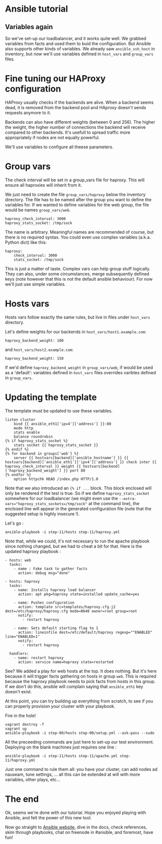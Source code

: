 Ansible tutorial
================

Variables again
---------------

So we've set-up our loadbalancer, and it works quite well. We grabbed variables from 
facts and used them to buid the configuration. But Ansible also supports other kinds 
of variables. We already saw `ansible_ssh_host` in inventory, but now we'll use variables 
defined in `host_vars` and `group_vars` files. 

# Fine tuning our HAProxy configuration

HAProxy usually checks if the backends are alive. When a backend seems dead, it is 
removed from the backend pool and HAproxy doesn't sends requests anymore to it.

Backends can also have different weights (between 0 and 256). The higher the weight, 
the higher number of connections the backend will receive compared to other backends.
It's usefull to spread traffic more appropriately if nodes are not equally powerful.

We'll use variables to configure all theese parameters.

# Group vars

The check interval will be set in a group_vars file for haproxy. This will ensure 
all haproxies will inherit from it.

We just need to create the file `group_vars/haproxy` below the inventory
directory. The file has to be named after the group you want to define the
variables for. If we wanted to define variables for the web group, the file
would be names `group_vars/web`.

    haproxy_check_interval: 3000
    haproxy_stats_socket: /tmp/sock

The name is arbitrary. Meaningful names are recommended of course, but there is no 
required syntax. You could even use complex variables (a.k.a. Python dict) like this:

    haproxy:
        check_interval: 3000
        stats_socket: /tmp/sock

This is just a matter of taste. Complex vars can help group stuff logically. They 
can also, under some circumstances, merge subsequently defined keys (note however 
that this is not the default ansible behaviour). For now we'll just use simple variables.

# Hosts vars

Hosts vars follow exactly the same rules, but live in files under `host_vars` directory.

Let's define weights for our backends in `host_vars/host1.example.com`:


    haproxy_backend_weight: 100

and `host_vars/host2.example.com`:

    haproxy_backend_weight: 150

If we'd define `haproxy_backend_weight` in `group_vars/web`, if would be used as a 'default': 
variables defined in `host_vars` files overrides varibles defined in `group_vars`. 

# Updating the template

The template must be updated to use these variables.

    listen cluster
        bind {{ ansible_eth1['ipv4']['address'] }}:80
        mode http
        stats enable
        balance roundrobin
    {% if haproxy_stats_socket %}
        stats socket {{ haproxy_stats_socket }}
    {% endif %}
    {% for backend in groups['web'] %}
        server {{ hostvars[backend]['ansible_hostname'] }} {{ hostvars[backend]['ansible_eth1']['ipv4']['address'] }} check inter {{ haproxy_check_interval }} weight {{ hostvars[backend]['haproxy_backend_weight'] }} port 80
    {% endfor %}
        option httpchk HEAD /index.php HTTP/1.0

Note that we also introduced an `{% if ...` block. This block enclosed
will only be rendered if the test is true. So if we define
`haproxy_stats_socket` somewhere for our loadbalancer (we might even use the
`--extra-vars="haproxy_stats_sockets=/tmp/sock"` at the command line), the enclosed
line will appear in the generated configuration file (note that the
suggested setup is highly insecure !).


Let's go :

    ansible-playbook -i step-11/hosts step-11/haproxy.yml

Note that, while we could, it's not necessary to run the apache playbook since nothing 
changed, but we had to cheat a bit for that. Here is the updated haproxy playbook 
:

    - hosts: web
      tasks: 
        - name : Fake task to gather facts
          action: debug msg="done"
          
    - hosts: haproxy
      tasks:
        - name: Installs haproxy load balancer
          action: apt pkg=haproxy state=installed update_cache=yes

        - name: Pushes configuration
          action: template src=templates/haproxy.cfg.j2 dest=/etc/haproxy/haproxy.cfg mode=0640 owner=root group=root
          notify:
            - restart haproxy

        - name: Sets default starting flag to 1
          action: lineinfile dest=/etc/default/haproxy regexp="^ENABLED" line="ENABLED=1"
          notify:
            - restart haproxy 

      handlers:
        - name: restart haproxy
          action: service name=haproxy state=restarted

See? We added a play for web hosts at the top. It does nothing. But it's here because 
it will trigger facts gathering on hosts in group `web`. This is required because 
the haproxy playbook needs to pick facts from hosts in this group. If we don't do 
this, ansible will complain saying that `ansible_eth1` key doesn't exist.

At this point, you can try building up everything from scratch, to see if you can 
properly provision your cluster with your playbook.

Fire in the hole!

    vagrant destroy -f
    vagrant up
    ansible-playbook -i step-00/hosts step-00/setup.yml --ask-pass --sudo

All the preceeding commands are just here to set-up our test environment. Deploying 
on the blank machines just requires one line :

    ansible-playbook -i step-11/hosts step-11/apache.yml step-11/haproxy.yml

Just one command to rule them all: you have your cluster, can add nodes ad
nauseam, tune settings, ... all this can be extended at will with more variables, 
other plays, etc...

# The end

Ok, seems we're done with our tutorial. Hope you enjoyed playing with Ansible, and 
felt the power of this new tool.

Now go straight to [Ansible website](http://ansible.cc), dive in the docs, check references, 
skim through playbooks, chat on freenode in #ansible, and foremost, have fun!
